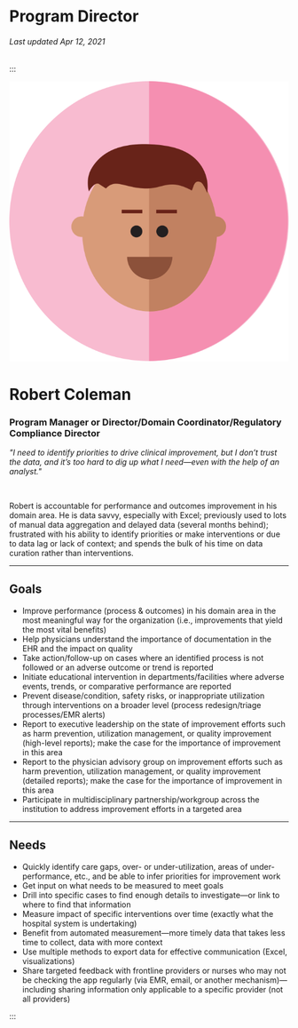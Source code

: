 # Program Director

###### Last updated Apr 12, 2021

:::

<div class="persona-header">

![Avatar Image](./assets/avatars/avatar88.svg)

<div>

# Robert Coleman

### Program Manager or Director/Domain Coordinator/Regulatory Compliance Director

*"I need to identify priorities to drive clinical improvement, but I don’t trust the data, and it’s too hard to dig up what I need—even with the help of an analyst."*

<br>

Robert is accountable for performance and outcomes improvement in his domain area. He is data savvy, especially with Excel; previously used to lots of manual data aggregation and delayed data (several months behind); frustrated with his ability to identify priorities or make interventions or due to data lag or lack of context; and spends the bulk of his time on data curation rather than interventions.

</div>

</div>

---

## Goals

-   Improve performance (process & outcomes) in his domain area in the most meaningful way for the organization (i.e., improvements that yield the most vital benefits)
-   Help physicians understand the importance of documentation in the EHR and the impact on quality
-   Take action/follow-up on cases where an identified process is not followed or an adverse outcome or trend is reported
-   Initiate educational intervention in departments/facilities where adverse events, trends, or comparative performance are reported
-   Prevent disease/condition, safety risks, or inappropriate utilization through interventions on a broader level (process redesign/triage processes/EMR alerts)
-   Report to executive leadership on the state of improvement efforts such as harm prevention, utilization management, or quality improvement (high-level reports); make the case for the importance of improvement in this area
-   Report to the physician advisory group on improvement efforts such as harm prevention, utilization management, or quality improvement (detailed reports); make the case for the importance of improvement in this area
-   Participate in multidisciplinary partnership/workgroup across the institution to address improvement efforts in a targeted area

---

## Needs

-   Quickly identify care gaps, over- or under-utilization, areas of under-performance, etc., and be able to infer priorities for improvement work
-   Get input on what needs to be measured to meet goals
-   Drill into specific cases to find enough details to investigate—or link to where to find that information
-   Measure impact of specific interventions over time (exactly what the hospital system is undertaking)
-   Benefit from automated measurement—more timely data that takes less time to collect, data with more context
-   Use multiple methods to export data for effective communication (Excel, visualizations)
-   Share targeted feedback with frontline providers or nurses who may not be checking the app regularly (via EMR, email, or another mechanism)—including sharing information only applicable to a specific provider (not all providers)

:::
